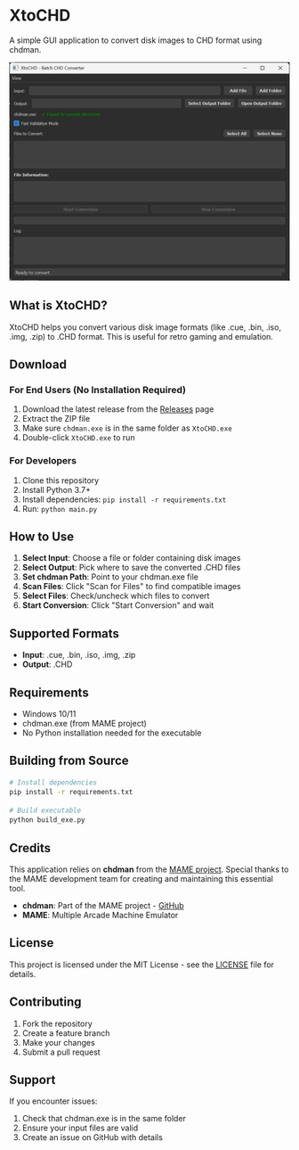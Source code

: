 # XtoCHD

A simple GUI application to convert disk images to CHD format using chdman.

![XtoCHD Screenshot](screenshot.png)

## What is XtoCHD?

XtoCHD helps you convert various disk image formats (like .cue, .bin, .iso, .img, .zip) to .CHD format. This is useful for retro gaming and emulation.

## Download

### For End Users (No Installation Required)
1. Download the latest release from the [Releases](https://github.com/yourusername/XtoCHD/releases) page
2. Extract the ZIP file
3. Make sure `chdman.exe` is in the same folder as `XtoCHD.exe`
4. Double-click `XtoCHD.exe` to run

### For Developers
1. Clone this repository
2. Install Python 3.7+
3. Install dependencies: `pip install -r requirements.txt`
4. Run: `python main.py`

## How to Use

1. **Select Input**: Choose a file or folder containing disk images
2. **Select Output**: Pick where to save the converted .CHD files
3. **Set chdman Path**: Point to your chdman.exe file
4. **Scan Files**: Click "Scan for Files" to find compatible images
5. **Select Files**: Check/uncheck which files to convert
6. **Start Conversion**: Click "Start Conversion" and wait

## Supported Formats

- **Input**: .cue, .bin, .iso, .img, .zip
- **Output**: .CHD

## Requirements

- Windows 10/11
- chdman.exe (from MAME project)
- No Python installation needed for the executable

## Building from Source

```bash
# Install dependencies
pip install -r requirements.txt

# Build executable
python build_exe.py
```

## Credits

This application relies on **chdman** from the [MAME project](https://www.mamedev.org/). Special thanks to the MAME development team for creating and maintaining this essential tool.

- **chdman**: Part of the MAME project - [GitHub](https://github.com/mamedev/mame)
- **MAME**: Multiple Arcade Machine Emulator

## License

This project is licensed under the MIT License - see the [LICENSE](LICENSE) file for details.

## Contributing

1. Fork the repository
2. Create a feature branch
3. Make your changes
4. Submit a pull request

## Support

If you encounter issues:
1. Check that chdman.exe is in the same folder
2. Ensure your input files are valid
3. Create an issue on GitHub with details 